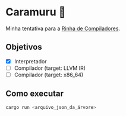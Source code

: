 # Caramuru :rooster:

Minha tentativa para a [Rinha de Compiladores](https://github.com/aripiprazole/rinha-de-compiler).

## Objetivos

- [x] Interpretador
- [ ] Compilador (target: LLVM IR)
- [ ] Compilador (target: x86_64)

## Como executar

```sh
cargo run <arquivo_json_da_árvore>
```
